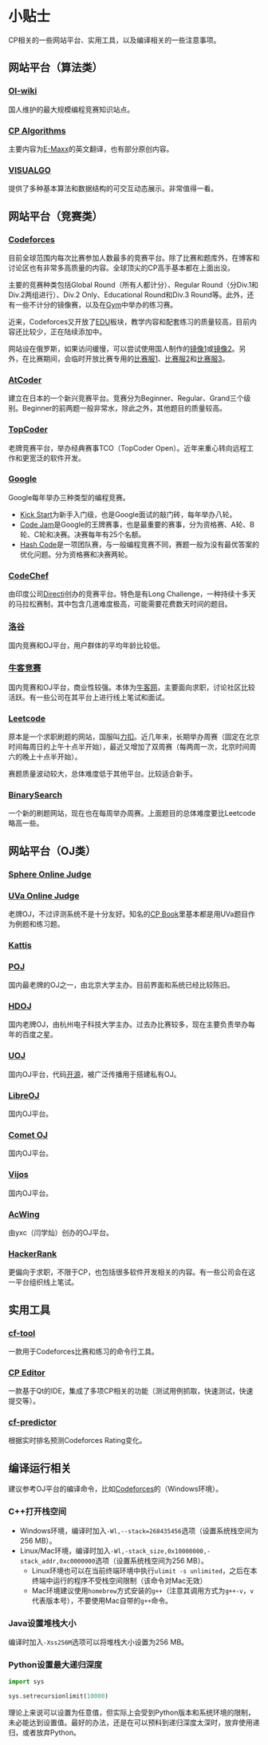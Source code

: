 # 小贴士

CP相关的一些网站平台、实用工具，以及编译相关的一些注意事项。

## 网站平台（算法类）

### [OI-wiki](https://oi-wiki.org/)

国人维护的最大规模编程竞赛知识站点。

### [CP Algorithms](https://cp-algorithms.com/)

主要内容为[E-Maxx](http://e-maxx.ru/algo/)的英文翻译，也有部分原创内容。

### [VISUALGO](https://visualgo.net/en)

提供了多种基本算法和数据结构的可交互动态展示。非常值得一看。

## 网站平台（竞赛类）

### [Codeforces](https://codeforces.com/)

目前全球范围内每次比赛参加人数最多的竞赛平台。除了比赛和题库外，在博客和讨论区也有非常多高质量的内容。全球顶尖的CP高手基本都在上面出没。

主要的竞赛种类包括Global Round（所有人都计分）、Regular Round（分Div.1和Div.2两组进行）、Div.2 Only、Educational Round和Div.3 Round等。此外，还有一些不计分的镜像赛，以及在[Gym](https://codeforces.com/gyms)中举办的练习赛。

近来，Codeforces又开放了[EDU](https://codeforces.com/edu/courses)板块，教学内容和配套练习的质量较高，目前内容还比较少，正在陆续添加中。

网站设在俄罗斯，如果访问缓慢，可以尝试使用国人制作的[镜像1](https://codeforces.ml)或[镜像2](https://codeforc.es)。另外，在比赛期间，会临时开放比赛专用的[比赛服1](httsp://m1.codeforces.com)、[比赛服2](httsp://m2.codeforces.com)和[比赛服3](httsp://m3.codeforces.com)。

### [AtCoder](https://atcoder.com)

建立在日本的一个新兴竞赛平台。竞赛分为Beginner、Regular、Grand三个级别。Beginner的前两题一般非常水，除此之外，其他题目的质量较高。

### [TopCoder](https://arena.topcoder.com/)

老牌竞赛平台，举办经典赛事TCO（TopCoder Open）。近年来重心转向远程工作和更宽泛的软件开发。

### [Google](https://codingcompetitions.withgoogle.com/)

Google每年举办三种类型的编程竞赛。

- [Kick Start](https://codingcompetitions.withgoogle.com/kickstart)为新手入门级，也是Google面试的敲门砖，每年举办八轮。
- [Code Jam](https://codingcompetitions.withgoogle.com/codejam)是Google的王牌赛事，也是最重要的赛事，分为资格赛、A轮、B轮、C轮和决赛。决赛每年有25个名额。
- [Hash Code](https://codingcompetitions.withgoogle.com/hashcode)是一项团队赛，与一般编程竞赛不同，赛题一般为没有最优答案的优化问题。分为资格赛和决赛两轮。

### [CodeChef](https://www.codechef.com/)

由印度公司[Directi](https://www.directi.com/)创办的竞赛平台。特色是有Long Challenge，一种持续十多天的马拉松赛制，其中包含几道难度极高，可能需要花费数天时间的题目。

### [洛谷](https://www.luogu.com.cn/)

国内竞赛和OJ平台，用户群体的平均年龄比较低。

### [牛客竞赛](https://ac.nowcoder.com/acm/home)

国内竞赛和OJ平台，商业性较强。本体为[牛客网](https://nowcoder.com)，主要面向求职，讨论社区比较活跃。有一些公司在其平台上进行线上笔试和面试。

### [Leetcode](https://leetcode.com)

原本是一个求职刷题的网站，国服叫[力扣](https://leetcode-cn.com)。近几年来，长期举办周赛（固定在北京时间每周日的上午十点半开始），最近又增加了双周赛（每两周一次，北京时间周六的晚上十点半开始）。

赛题质量波动较大，总体难度低于其他平台。比较适合新手。

### [BinarySearch](https://binarysearch.io/)

一个新的刷题网站，现在也在每周举办周赛。上面题目的总体难度要比Leetcode略高一些。

<ClientOnly>
  <InArticleAdsense
      style="display:block; text-align:center;"
      data-ad-layout="in-article"
      data-ad-format="fluid"
      data-ad-client="ca-pub-2391425047778930"
      data-ad-slot="9967998595" />
</ClientOnly>

## 网站平台（OJ类）

### [Sphere Online Judge](https://www.spoj.com/)

### [UVa Online Judge](https://onlinejudge.org/)

老牌OJ，不过评测系统不是十分友好。知名的[CP Book](https://cpbook.net/)里基本都是用UVa题目作为例题和练习题。

### [Kattis](https://open.kattis.com/)

### [POJ](http://poj.org/)

国内最老牌的OJ之一，由北京大学主办。目前界面和系统已经比较陈旧。

### [HDOJ](http://acm.hdu.edu.cn/)

国内老牌OJ，由杭州电子科技大学主办。过去办比赛较多，现在主要负责举办每年的百度之星。

### [UOJ](http://uoj.ac/)

国内OJ平台，代码[开源](https://github.com/UniversalOJ/UOJ-System)，被广泛传播用于搭建私有OJ。

### [LibreOJ](https://loj.ac/)

国内OJ平台。

### [Comet OJ](https://www.cometoj.com/)

国内OJ平台。

### [Vijos](https://vijos.org/)

国内OJ平台。

### [AcWing](https://www.acwing.com/)

由yxc（闫学灿）创办的OJ平台。

### [HackerRank](https://www.hackerrank.com/)

更偏向于求职，不限于CP，也包括很多软件开发相关的内容。有一些公司会在这一平台组织线上笔试。

## 实用工具

### [cf-tool](https://github.com/xalanq/cf-tool)

一款用于Codeforces比赛和练习的命令行工具。

### [CP Editor](https://cpeditor.org/)

一款基于Qt的IDE，集成了多项CP相关的功能（测试用例抓取，快速测试，快速提交等）。

### [cf-predictor](https://cf-predictor-frontend.herokuapp.com/)

根据实时排名预测Codeforces Rating变化。

## 编译运行相关

建议参考OJ平台的编译命令，比如[Codeforces](https://codeforces.com/blog/entry/79)的（Windows环境）。

### C++打开栈空间

- Windows环境，编译时加入`-Wl,--stack=268435456`选项（设置系统栈空间为256 MB）。
- Linux/Mac环境，编译时加入`-Wl,-stack_size,0x10000000,-stack_addr,0xc0000000`选项（设置系统栈空间为256 MB）。
  - Linux环境也可以在当前终端环境中执行`ulimit -s unlimited`，之后在本终端中运行的程序不受栈空间限制（该命令对Mac无效）
  - Mac环境建议使用`homebrew`方式安装的`g++`（注意其调用方式为`g++-v`，`v`代表版本号），不要使用Mac自带的`g++`命令。

### Java设置堆栈大小

编译时加入`-Xss256M`选项可以将堆栈大小设置为256 MB。

### Python设置最大递归深度

```python
import sys

sys.setrecursionlimit(10000)
```

理论上来说可以设置为任意值，但实际上会受到Python版本和系统环境的限制，未必能达到设置值。最好的办法，还是在可以预料到递归深度太深时，放弃使用递归，或者放弃Python。

<Utterances />
